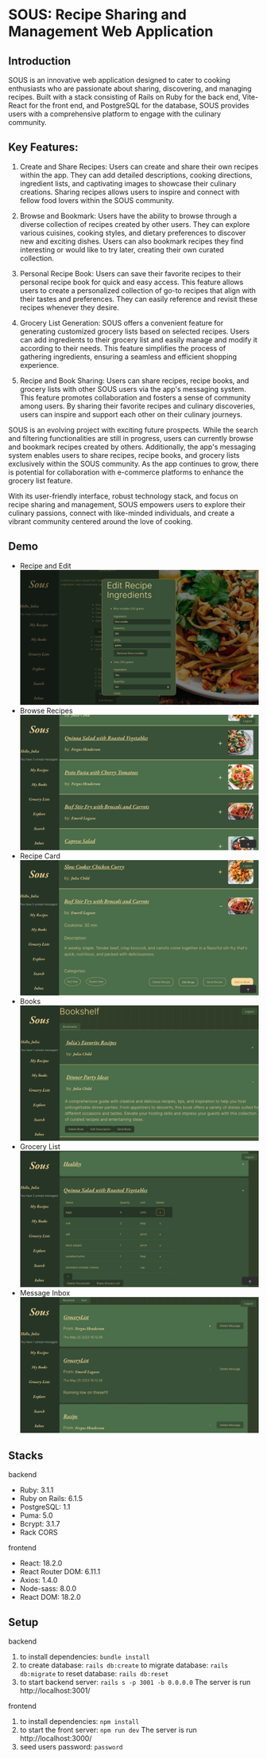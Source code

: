 # SOUS: Recipe Sharing and Management Web Application

## Introduction
SOUS is an innovative web application designed to cater to cooking enthusiasts who are passionate about sharing, discovering, and managing recipes. Built with a stack consisting of Rails on Ruby for the back end, Vite-React for the front end, and PostgreSQL for the database, SOUS provides users with a comprehensive platform to engage with the culinary community.

## Key Features:

1. Create and Share Recipes: Users can create and share their own recipes within the app. They can add detailed descriptions, cooking directions, ingredient lists, and captivating images to showcase their culinary creations. Sharing recipes allows users to inspire and connect with fellow food lovers within the SOUS community.

2. Browse and Bookmark: Users have the ability to browse through a diverse collection of recipes created by other users. They can explore various cuisines, cooking styles, and dietary preferences to discover new and exciting dishes. Users can also bookmark recipes they find interesting or would like to try later, creating their own curated collection.

3. Personal Recipe Book: Users can save their favorite recipes to their personal recipe book for quick and easy access. This feature allows users to create a personalized collection of go-to recipes that align with their tastes and preferences. They can easily reference and revisit these recipes whenever they desire.

4. Grocery List Generation: SOUS offers a convenient feature for generating customized grocery lists based on selected recipes. Users can add ingredients to their grocery list and easily manage and modify it according to their needs. This feature simplifies the process of gathering ingredients, ensuring a seamless and efficient shopping experience.

5. Recipe and Book Sharing: Users can share recipes, recipe books, and grocery lists with other SOUS users via the app's messaging system. This feature promotes collaboration and fosters a sense of community among users. By sharing their favorite recipes and culinary discoveries, users can inspire and support each other on their culinary journeys.

SOUS is an evolving project with exciting future prospects. While the search and filtering functionalities are still in progress, users can currently browse and bookmark recipes created by others. Additionally, the app's messaging system enables users to share recipes, recipe books, and grocery lists exclusively within the SOUS community. As the app continues to grow, there is potential for collaboration with e-commerce platforms to enhance the grocery list feature.

With its user-friendly interface, robust technology stack, and focus on recipe sharing and management, SOUS empowers users to explore their culinary passions, connect with like-minded individuals, and create a vibrant community centered around the love of cooking.

## Demo

- Recipe and Edit
![](https://github.com/angelren1220/Recipe-Hub/blob/main/docs/edit-recipe.png)
- Browse Recipes
![](https://github.com/angelren1220/Recipe-Hub/blob/main/docs/explore.png)
- Recipe Card
![](https://github.com/angelren1220/Recipe-Hub/blob/main/docs/open-recipe-card.png)
- Books
![](https://github.com/angelren1220/Recipe-Hub/blob/main/docs/book.png)
- Grocery List
![](https://github.com/angelren1220/Recipe-Hub/blob/main/docs/grocerylist.png)
- Message Inbox
![](https://github.com/angelren1220/Recipe-Hub/blob/main/docs/message.png)

## Stacks

backend
- Ruby: 3.1.1
- Ruby on Rails: 6.1.5
- PostgreSQL: 1.1
- Puma: 5.0
- Bcrypt: 3.1.7 
- Rack CORS

frontend
- React: 18.2.0
- React Router DOM: 6.11.1 
- Axios: 1.4.0 
- Node-sass: 8.0.0
- React DOM: 18.2.0

## Setup

backend
1. to install dependencies:
```bundle install```
2. to create database:
```rails db:create```
  to migrate database:
```rails db:migrate```
  to reset database:
```rails db:reset```
3. to start backend server:
```rails s -p 3001 -b 0.0.0.0```
The server is run http://localhost:3001/

frontend
1. to install dependencies:
```npm install```
2. to start the front server:
```npm run dev```
The server is run http://localhost:3000/
3. seed users password: ```password```


